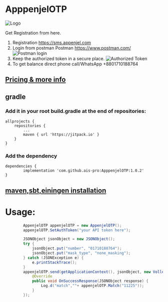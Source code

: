 # ApppenjelOTP
![Logo](https://sms.appenjel.com/assets/img/logo.png)

Get Registration from here.
1. Registration https://sms.appenjel.com
2. Login from postman
   Postman https://www.postman.com/
![Postman login](https://tinyimg.io/i/eKD0LUN.png)
3. Keep the authorized token in a secure place.
![Authorized Token](https://tinyimg.io/i/g2Ry1oz.png)
4. To get balance direct phone call/WhatsApp +8801710188764
## [Pricing & more info](PRICING.md)



## gradle
### Add it in your root build.gradle at the end of repositories:
	allprojects {
		repositories {
			...
			maven { url 'https://jitpack.io' }
		}
	}
### Add the dependency

	dependencies {
	        implementation 'com.github.ais-pro:ApppenjelOTP:1.0.2'
	}
  

## [maven,sbt,einingen installation](INSTALL.md)


# Usage:
```java
        AppenjelOTP appenjelOTP = new AppenjelOTP();
        appenjelOTP.SetAuthToken("your API token here");

        JSONObject jsonObject = new JSONObject();
        try {
            jsonObject.put("number", "01710188764");
            jsonObject.put("mask_type", "none_masking");
        } catch (JSONException e) {
            e.printStackTrace();
        }
        appenjelOTP.send(getApplicationContext(), jsonObject, new VolleyCallbackJson() {
            @Override
            public void OnSuccessResponse(JSONObject response) {
                Log.d("match",""+ appenjelOTP.Match("11225"));
            }
        });
```
  
  


  
